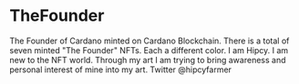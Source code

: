 # TheFounder
The Founder of Cardano minted on Cardano Blockchain.
There is a total of seven minted "The Founder" NFTs. Each a different color.
I am Hipcy. I am new to the NFT world. Through my art I am trying to bring awareness and personal interest of mine into my art.
Twitter @hipcyfarmer
